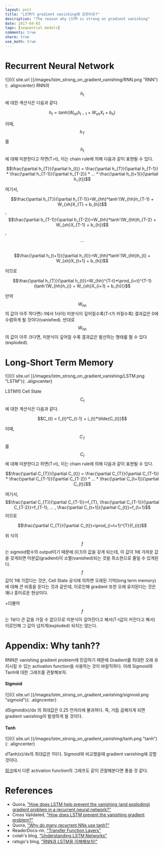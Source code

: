 ```yaml
---
layout: post
title: "LSTM가 gradient vanishing에 강한이유?"
description: "The reason why LSTM is strong on gradient vanishing"
date: 2017-04-03
tags: [sequential models]
comments: true
share: true
use_math: true
---
```


# Recurrent Neural Network

![]({{ site.url }}/images/lstm_strong_on_gradient_vanishing/RNN.png "RNN"){: .aligncenter}
RNN의 $$h_{t}$$에 대한 계산식은 다음과 같다.  

$$h_{t}=tanh(W_{hh}h_{t-1} + W_{xh}X_{t} + b_{h})$$

이때, $$h_{T}$$를 $$h_{t}$$에 대해 미분한다고 하면(T>t), 이는 chain rule에 의해 다음과 같이 표현될 수 있다. 

$$\frac{\partial h_{T}}{\partial h_{t}} = 
\frac{\partial h_{T}}{\partial h_{T-1}} * 
\frac{\partial h_{T-1}}{\partial h_{T-2}} *
... * 
\frac{\partial h_{t+1}}{\partial h_{t}}$$    

여기서,    

$$\frac{\partial h_{T}}{\partial h_{T-1}}=W_{hh}*tanh'(W_{hh}h_{T-1} + W_{xh}X_{T} + b_{h})$$, 
$$\frac{\partial h_{T-1}}{\partial h_{T-2}}=W_{hh}*tanh'(W_{hh}h_{T-2} + W_{xh}X_{T-1} + b_{h})$$,     
$$...$$    
$$\frac{\partial h_{t+1}}{\partial h_{t}}=W_{hh}*tanh'(W_{hh}h_{t} + W_{xh}X_{t+1} + b_{h})$$    

이므로

$$\frac{\partial h_{T}}{\partial h_{t}}=W_{hh}^{T-t}*\prod_{i=t}^{T-1}{tanh'(W_{hh}h_{i} + W_{xh}X_{i+1} + b_{h})}$$

만약 $$W_{hh}$$의 값이 아주 작다면(-1에서 1사이) 미분식이 깊어질수록(T-t가 커질수록) 결과값은 0에 수렴하게 될 것이다(vanished). 반대로 $$W_{hh}$$의 값이 아주 크다면, 미분식이 깊어질 수록 결과값은 발산하는 형태를 띌 수 있다(exploded).

# Long-Short Term Memory

![]({{ site.url }}/images/lstm_strong_on_gradient_vanishing/LSTM.png "LSTM"){: .aligncenter}

LSTM의 Cell State $$C_{t}$$에 대한 계산식은 다음과 같다.

$$C_{t} = f_{t}*C_{t-1} + i_{t}*\tilde{C_{t}}$$

이때, $$C_{T}$$를 $$C_{t}$$에 대해 미분한다고 하면(T>t), 이는 chain rule에 의해 다음과 같이 표현될 수 있다. 

$$\frac{\partial C_{T}}{\partial C_{t}} = 
\frac{\partial C_{T}}{\partial C_{T-1}} * 
\frac{\partial C_{T-1}}{\partial C_{T-2}} *
... * 
\frac{\partial C_{t+1}}{\partial C_{t}}$$    

여기서, $$\frac{\partial C_{T}}{\partial C_{T-1}}=f_{T}, \frac{\partial C_{T-1}}{\partial C_{T-2}}=f_{T-1}, ... , \frac{\partial C_{t+1}}{\partial C_{t}}=f_{t+1}$$ 이므로

$$\frac{\partial C_{T}}{\partial C_{t}}=\prod_{i=t+1}^{T}{f_{i}}$$

위 식의 $$f$$는 sigmoid함수의 output이기 때문에 (0,1)의 값을 갖게 되는데, 이 값이 1에 가까운 값을 갖게되면 미분값(gradient)이 소멸(vanished)되는 것을 최소한으로 줄일 수 있게된다. 
$$f$$값이 1에 가깝다는 것은, Cell State 공식에 의하면 오래된 기억(long term memory)에 대해 큰 비중을 둔다는 것과 같은데, 이로인해 gradient 또한 오래 유지된다는 것은 꽤나 흥미로운 현상이다.     

+더불어 $$f$$는 1보다 큰 값을 가질 수 없으므로 미분식이 깊어진다고 해서(T-t값이 커진다고 해서) 이로인해 그 값이 넘치게(exploded) 되지는 않는다.

# Appendix: Why tanh??

RNN은 vanishing gradient problem에 민감하기 때문에 Gradient를 최대한 오래 유지시킬 수 있는 activation function을 사용하는 것이 바람직하다. 
아래 Sigmoid와 Tanh에 대한 그래프를 관찰해보자.

#### Sigmoid
![]({{ site.url }}/images/lstm_strong_on_gradient_vanishing/sigmoid.png "sigmoid"){: .aligncenter}

dSigmoid(x)/dx 의 최대값은 0.25 언저리에 불과하다. 즉, 거듭 곱해지게 되면 gradient vanishing이 발생하게 될 것이다.

#### Tanh
![]({{ site.url }}/images/lstm_strong_on_gradient_vanishing/tanh.png "tanh"){: .aligncenter}

dTanh(x)/dx의 최대값은 1이다. Sigmoid와 비교했을때 gradient vanishing에 강할 것이다.

[링크](https://nn.readthedocs.io/en/rtd/transfer/)에서 다른 activation function의 그래프도 같이 관찰해본다면 좋을 것 같다.

# References

* Quora, ["How does LSTM help prevent the vanishing (and exploding) gradient problem in a recurrent neural network?"](https://www.quora.com/How-does-LSTM-help-prevent-the-vanishing-and-exploding-gradient-problem-in-a-recurrent-neural-network)
* Cross Validated, ["How does LSTM prevent the vanishing gradient problem?"](http://stats.stackexchange.com/questions/185639/how-does-lstm-prevent-the-vanishing-gradient-problem)
* Quora, ["Why do many recurrent NNs use tanh?"](https://www.quora.com/Why-do-many-recurrent-NNs-use-tanh)
* ReaderDocs-nn, ["Transfer Function Layers"](https://nn.readthedocs.io/en/rtd/transfer/)
* colah's blog, ["Understanding LSTM Networks"](http://colah.github.io/posts/2015-08-Understanding-LSTMs/)
* ratsgo's blog, ["RNN과 LSTM을 이해해보자!"](https://ratsgo.github.io/natural%20language%20processing/2017/03/09/rnnlstm/)
